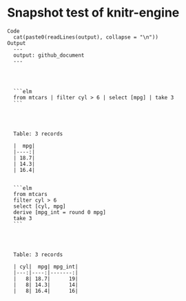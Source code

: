 # Snapshot test of knitr-engine

    Code
      cat(paste0(readLines(output), collapse = "\n"))
    Output
      ---
      output: github_document
      ---
      
      
      
      
      ```elm
      from mtcars | filter cyl > 6 | select [mpg] | take 3
      ```
      
      
      
      
      Table: 3 records
      
      |  mpg|
      |----:|
      | 18.7|
      | 14.3|
      | 16.4|
      
      
      ```elm
      from mtcars
      filter cyl > 6
      select [cyl, mpg]
      derive [mpg_int = round 0 mpg]
      take 3
      ```
      
      
      
      
      Table: 3 records
      
      | cyl|  mpg| mpg_int|
      |---:|----:|-------:|
      |   8| 18.7|      19|
      |   8| 14.3|      14|
      |   8| 16.4|      16|
      

